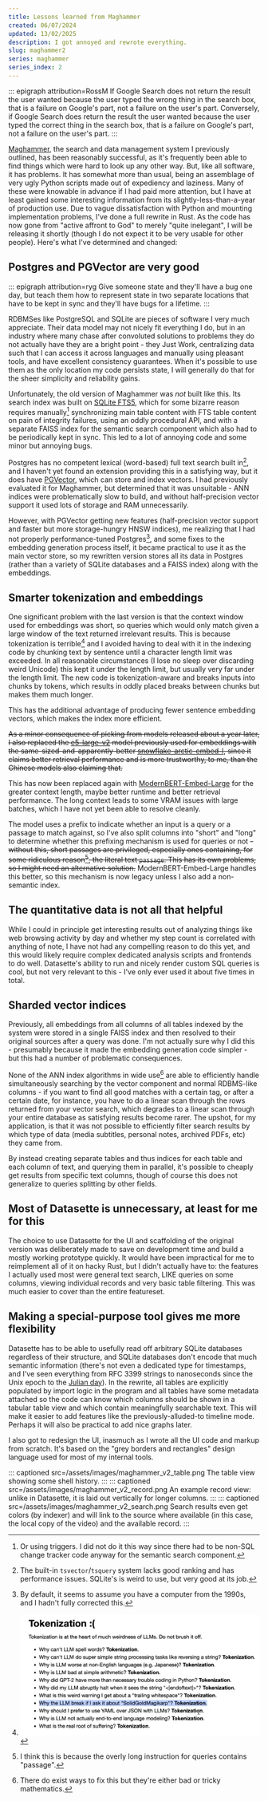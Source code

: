 ```yaml
---
title: Lessons learned from Maghammer
created: 06/07/2024
updated: 13/02/2025
description: I got annoyed and rewrote everything.
slug: maghammer2
series: maghammer
series_index: 2
---
```

::: epigraph attribution=RossM
If Google Search does not return the result the user wanted because the user typed the wrong thing in the search box, that is a failure on Google's part, not a failure on the user's part. Conversely, if Google Search does return the result the user wanted because the user typed the correct thing in the search box, that is a failure on Google's part, not a failure on the user's part.
:::

[Maghammer](/maghammer/), the search and data management system I previously outlined, has been reasonably successful, as it's frequently been able to find things which were hard to look up any other way. But, like all software, it has problems. It has somewhat more than usual, being an assemblage of very ugly Python scripts made out of expediency and laziness. Many of these were knowable in advance if I had paid more attention, but I have at least gained some interesting information from its slightly-less-than-a-year of production use. Due to vague dissatisfaction with Python and mounting implementation problems, I've done a full rewrite in Rust. As the code has now gone from "active affront to God" to merely "quite inelegant", I will be releasing it shortly (though I do not expect it to be very usable for other people). Here's what I've determined and changed:

## Postgres and PGVector are very good

::: epigraph attribution=ryg
Give someone state and they'll have a bug one day, but teach them how to represent state in two separate locations that have to be kept in sync and they'll have bugs for a lifetime.
:::

<span class="hoverdefn" title="relational database management system">RDBMS</span>es like PostgreSQL and SQLite are pieces of software I very much appreciate. Their data model may not nicely fit everything I do, but in an industry where many chase after convoluted solutions to problems they do not actually have they are a bright point - they Just Work, centralizing data such that I can access it across languages and manually using pleasant tools, and have excellent consistency guarantees. When it's possible to use them as the only location my code persists state, I will generally do that for the sheer simplicity and reliability gains.

Unfortunately, the old version of Maghammer was *not* built like this. Its search index was built on [SQLite FTS5](https://www.sqlite.org/fts5.html), which for some bizarre reason requires manually[^1] synchronizing main table content with FTS table content on pain of integrity failures, using an oddly procedural API, and with a separate FAISS index for the semantic search component which also had to be periodically kept in sync. This led to a lot of annoying code and some minor but annoying bugs.

Postgres has no competent lexical (word-based) full text search built in[^2], and I haven't yet found an extension providing this in a satisfying way, but it does have [PGVector](https://github.com/pgvector/pgvector), which can store and index vectors. I had previously evaluated it for Maghammer, but determined that it was unsuitable - <span class="hoverdefn" title="approximate nearest neighbour">ANN</span> indices were problematically slow to build, and without half-precision vector support it used lots of storage and RAM unnecessarily.

However, with PGVector getting new features (half-precision vector support and faster but more storage-hungry HNSW indices), me realizing that I had not properly performance-tuned Postgres[^3], and some fixes to the embedding generation process itself, it became practical to use it as the main vector store, so my rewritten version stores all its data in Postgres (rather than a variety of SQLite databases and a FAISS index) along with the embeddings.

## Smarter tokenization and embeddings

One significant problem with the last version is that the context window used for embeddings was short, so queries which would only match given a large window of the text returned irrelevant results. This is because tokenization is terrible[^4] and I avoided having to deal with it in the indexing code by chunking text by sentence until a character length limit was exceeded. In all reasonable circumstances (I lose no sleep over discarding weird Unicode) this kept it under the length limit, but usually very far under the length limit. The new code is tokenization-aware and breaks inputs into chunks by tokens, which results in oddly placed breaks between chunks but makes them much longer.

This has the additional advantage of producing fewer sentence embedding vectors, which makes the index more efficient.

~~As a minor consequence of picking from models released about a year later, I also replaced the [e5-large-v2](https://huggingface.co/intfloat/e5-large-v2) model previously used for embeddings with the same-sized-and-apparently-better [snowflake-arctic-embed-l](https://huggingface.co/Snowflake/snowflake-arctic-embed-l), since it claims better retrieval performance and is more trustworthy, to me, than the Chinese models also claiming that.~~

This has now been replaced again with [ModernBERT-Embed-Large](https://huggingface.co/lightonai/modernbert-embed-large) for the greater context length, maybe better runtime and better retrieval performance. The long context leads to some VRAM issues with large batches, which I have not yet been able to resolve cleanly.

The model uses a prefix to indicate whether an input is a query or a passage to match against, so I've also split columns into "short" and "long" to determine whether this prefixing mechanism is used for queries or not ~~- without this, short passages are privileged, especially ones containing, for some ridiculous reason[^5], the literal text `passage`. This has its own problems, so I might need an alternative solution.~~ ModernBERT-Embed-Large handles this better, so this mechanism is now legacy unless I also add a non-semantic index.

## The quantitative data is not all that helpful

While I could in principle get interesting results out of analyzing things like web browsing activity by day and whether my step count is correlated with anything of note, I have not had any compelling reason to do this yet, and this would likely require complex dedicated analysis scripts and frontends to do well. Datasette's ability to run and nicely render custom SQL queries is cool, but not very relevant to this - I've only ever used it about five times in total.

## Sharded vector indices

Previously, all embeddings from all columns of all tables indexed by the system were stored in a single FAISS index and then resolved to their original sources after a query was done. I'm not actually sure why I did this - presumably because it made the embedding generation code simpler - but this had a number of problematic consequences.

None of the ANN index algorithms in wide use[^6] are able to efficiently handle simultaneously searching by the vector component and normal RDBMS-like columns - if you want to find all good matches with a certain tag, or after a certain date, for instance, you have to do a linear scan through the rows returned from your vector search, which degrades to a linear scan through your entire database as satisfying results become rarer. The upshot, for my application, is that it was not possible to efficiently filter search results by which type of data (media subtitles, personal notes, archived PDFs, etc) they came from.

By instead creating separate tables and thus indices for each table and each column of text, and querying them in parallel, it's possible to cheaply get results from specific text columns, though of course this does not generalize to queries splitting by other fields.

## Most of Datasette is unnecessary, at least for me for this

The choice to use Datasette for the UI and scaffolding of the original version was deliberately made to save on development time and build a mostly working prototype quickly. It would have been impractical for me to reimplement all of it on hacky Rust, but I didn't actually have to: the features I actually used most were general text search, LIKE queries on some columns, viewing individual records and very basic table filtering. This was much easier to cover than the entire featureset.

## Making a special-purpose tool gives me more flexibility

Datasette has to be able to usefully read off arbitrary SQLite databases regardless of their structure, and SQLite databases don't encode that much semantic information (there's not even a dedicated type for timestamps, and I've seen everything from RFC 3399 strings to nanoseconds since the Unix epoch to the [Julian day](https://www.sqlite.org/lang_datefunc.html)). In the rewrite, all tables are explicitly populated by import logic in the program and all tables have some metadata attached so the code can know which columns should be shown in a tabular table view and which contain meaningfully searchable text. This will make it easier to add features like the previously-alluded-to timeline mode. Perhaps it will also be practical to add nice graphs later.

I also got to redesign the UI, inasmuch as I wrote all the UI code and markup from scratch. It's based on the "grey borders and rectangles" design language used for most of my internal tools.

::: captioned src=/assets/images/maghammer_v2_table.png
The table view showing some shell history.
:::
::: captioned src=/assets/images/maghammer_v2_record.png
An example record view: unlike in Datasette, it is laid out vertically for longer columns.
:::
::: captioned src=/assets/images/maghammer_v2_search.png
Search results even get colors (by indexer) and will link to the source where available (in this case, the local copy of the video) and the available record.
:::

[^1]: Or using triggers. I did not do it this way since there had to be non-SQL change tracker code anyway for the semantic search component.

[^2]: The built-in `tsvector`/`tsquery` system lacks good ranking and has performance issues. SQLite's is weird to use, but very good at its job.

[^3]: By default, it seems to assume you have a computer from the 1990s, and I hadn't fully corrected this.

[^4]: <img src="/assets/images/tokenization.png" class="big" />

[^5]: I think this is because the overly long instruction for queries contains "passage".

[^6]: There do exist ways to fix this but they're either bad or tricky mathematics.
